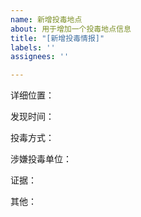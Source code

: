 ```yaml
---
name: 新增投毒地点
about: 用于增加一个投毒地点信息
title: "[新增投毒情报]"
labels: ''
assignees: ''

---
```


详细位置：

发现时间：

投毒方式：

涉嫌投毒单位：

证据：

其他：
